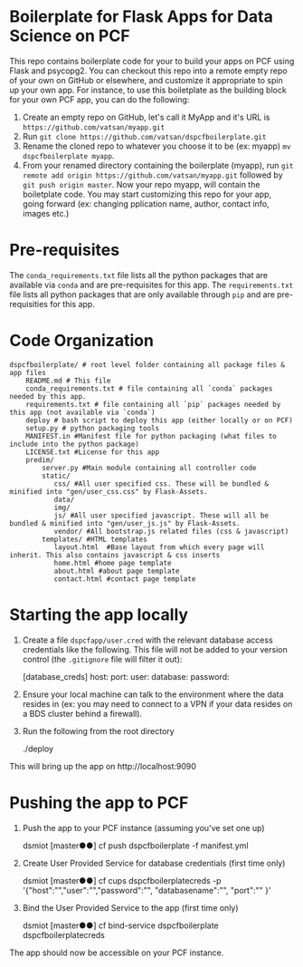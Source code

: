 Boilerplate for Flask Apps for Data Science on PCF
===================================================

This repo contains boilerplate code for your to build your apps on PCF using Flask and psycopg2.
You can checkout this repo into a remote empty repo of your own on GitHub or elsewhere, and customize it appropriate to spin up your own app.
For instance, to use this boiletplate as the building block for your own PCF app, you can do the following:

1. Create an empty repo on GitHub, let's call it MyApp and it's URL is `https://github.com/vatsan/myapp.git`
2. Run `git clone https://github.com/vatsan/dspcfboilerplate.git`
3. Rename the cloned repo to whatever you choose it to be (ex: myapp) `mv dspcfboilerplate myapp`.
4. From your renamed directory containing the boilerplate (myapp), run `git remote add origin https://github.com/vatsan/myapp.git` followed by `git push origin master`. Now your repo myapp, will contain the boiletplate code. You may start customizing this repo for your app, going forward (ex: changing pplication name, author, contact info, images etc.)

Pre-requisites
==============
The `conda_requirements.txt` file lists all the python packages that are available via `conda` and are pre-requisites for this app.
The `requirements.txt` file lists all python packages that are only available through `pip` and are pre-requisities for this app.

Code Organization
==================

    dspcfboilerplate/ # root level folder containing all package files & app files
        README.md # This file
        conda_requirements.txt # file containing all `conda` packages needed by this app.
        requirements.txt # file containing all `pip` packages needed by this app (not available via `conda`)
        deploy # bash script to deploy this app (either locally or on PCF)
        setup.py # python packaging tools
        MANIFEST.in #Manifest file for python packaging (what files to include into the python package)
        LICENSE.txt #License for this app    
        predim/
            server.py #Main module containing all controller code
            static/
               css/ #All user specified css. These will be bundled & minified into "gen/user_css.css" by Flask-Assets.    
               data/   
               img/    
               js/ #All user specified javascript. These will all be bundled & minified into "gen/user_js.js" by Flask-Assets.    
               vendor/ #All bootstrap.js related files (css & javascript)
            templates/ #HTML templates
               layout.html  #Base layout from which every page will inherit. This also contains javascript & css inserts
               home.html #home page template
               about.html #about page template
               contact.html #contact page template


Starting the app locally
========================

1. Create a file ```dspcfapp/user.cred``` with the relevant database access credentials like the following. This file will not be added to your version control (the `.gitignore` file will filter it out):

    [database_creds]
    host: <YOUR HOSTNAME>
    port: <YOUR PORT>
    user: <YOUR USERNAME>
    database: <YOUR DATABASE>
    password: <YOUR PASSOWRD>

2. Ensure your local machine can talk to the environment where the data resides in (ex: you may need to connect to a VPN if your data resides on a BDS cluster behind a firewall).
3. Run the following from the root directory

    ./deploy

This will bring up the app on http://localhost:9090

Pushing the app to PCF
======================

1. Push the app to your PCF instance (assuming you've set one up)

    dsmiot [master●●] cf push dspcfboilerplate  -f manifest.yml    

2. Create User Provided Service for database credentials (first time only)

    dsmiot [master●●] cf cups dspcfboilerplatecreds -p '{"host":"<HOST>","user":"<USER>","password":"<PASSWORD>", "databasename":"<DATABASE>", "port":"<PORT>" }'

3. Bind the User Provided Service to the app (first time only)

    dsmiot [master●●] cf bind-service dspcfboilerplate dspcfboilerplatecreds

The app should now be accessible on your PCF instance. 
